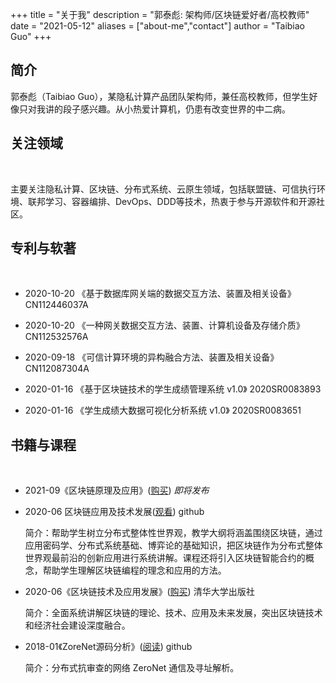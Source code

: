 +++
title = "关于我"
description = "郭泰彪: 架构师/区块链爱好者/高校教师"
date = "2021-05-12"
aliases = ["about-me","contact"]
author = "Taibiao Guo"
+++

## 简介

郭泰彪（Taibiao Guo），某隐私计算产品团队架构师，兼任高校教师，但学生好像只对我讲的段子感兴趣。从小热爱计算机，仍患有改变世界的中二病。

## 关注领域

<br />

主要关注隐私计算、区块链、分布式系统、云原生领域，包括联盟链、可信执行环境、联邦学习、容器编排、DevOps、DDD等技术，热衷于参与开源软件和开源社区。

## 专利与软著

<br />

  * 2020-10-20 《基于数据库网关端的数据交互方法、装置及相关设备》       CN112446037A 
 
  * 2020-10-20 《一种网关数据交互方法、装置、计算机设备及存储介质》      CN112532576A   
  
  * 2020-09-18 《可信计算环境的异构融合方法、装置及相关设备》         CN112087304A   
  
  * 2020-01-16 《基于区块链技术的学生成绩管理系统 v1.0》    2020SR0083893 

  * 2020-01-16 《学生成绩大数据可视化分析系统 v1.0》       2020SR0083651


## 书籍与课程

<br />

 * 2021-09《区块链原理及应用》([购买](https://item.jd.com/12923348.html))  *即将发布* 
 
 * 2020-06 区块链应用及技术发展([观看](https://taibiaoguo.github.io/blockchain101/2019-2020-spring-class-schedule/))    github 
 
    简介：帮助学生树立分布式整体性世界观，教学大纲将涵盖围绕区块链，通过应用密码学、分布式系统基础、博弈论的基础知识，把区块链作为分布式整体世界观最前沿的创新应用进行系统讲解。课程还将引入区块链智能合约的概念，帮助学生理解区块链编程的理念和应用的方法。

 * 2020-06《区块链技术及应用发展》([购买](https://item.jd.com/12923348.html))    清华大学出版社 

    简介：全面系统讲解区块链的理论、技术、应用及未来发展，突出区块链技术和经济社会建设深度融合。
    
 * 2018-01《ZoreNet源码分析》([阅读](https://taibiaoguo.gitbooks.io/zeronetcommunicationanalysis/content/book_ZN/chapter1.html))    github   

    简介：分布式抗审查的网络 ZeroNet 通信及寻址解析。 
    
 




<br />

